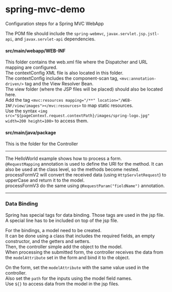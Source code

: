 # spring-mvc-demo
Configuration steps for a Spring MVC WebApp

The POM file should include the `spring-webmvc`, `javax.servlet.jsp.jstl-api`, and `javax.servlet-api` dependencies.

#### src/main/webapp/WEB-INF
This folder contains the web.xml file where the Dispatcher and URL mapping are configured.\
The contextConfig XML file is also located in this folder.\
The contextConfig includes the component-scan tag, `<mvc:annotation-driven/>` tag and the View Resolver Bean.\
The view folder (where the JSP files will be placed) should also be located here.\
Add the tag `<mvc:resources mapping="/**" location="/WEB-INF/view/images"></mvc:resources>` to map static resources.\
Use the syntax `<img src="${pageContext.request.contextPath}/images/spring-logo.jpg" width=200 height=100>` to access them.

#### src/main/java/package
This is the folder for the Controller

---

The HelloWorld example shows how to process a form.\
`@RequestMapping` annotation is used to define the URI for the method. It can also be used at the class level, so the methods become nested.\
processFormV2 will convert the received data (using `HttpServletRequest`) to upperCase and return it to the model.\
processFormV3 do the same using `@RequestParam("fieldName")` annotation.

---

### Data Binding
Spring has special tags for data binding. Those tags are used in the jsp file.\
A special line has to be included on top of the jsp file.

For the bindings, a model need to be created.\
It can be done using a class that includes the required fields, an empty constructor, and the getters and setters.\
Then, the controller simple add the object to the model.\
When processing the submitted form, the controller receives the data from the `modelAttribute` set in the form and bind it to the object.

On the form, set the `modelAttribute` with the same value used in the controller.\
Also set the `path` for the inputs using the model field names.\
Use `${}` to access data from the model in the jsp files.
